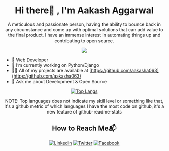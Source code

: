 <div align="center">
  
# Hi there👋 , I'm Aakash Aggarwal

A meticulous and passionate person, having the ability to bounce back in any circumstance and come up with optimal solutions that can add value to the final product. I have an immense interest in automating things up and contributing to open source.
  
![](https://komarev.com/ghpvc/?username=aakasha063&style=flat)
  
</div>

- 🔭 Web Developer
- 🌱 I’m currently working on Python/Django
- 👨‍💻 All of my projects are available at [https://github.com/aakasha063](https://github.com/aakasha063)
- 💬 Ask me about Development & Open Source

<div align="center">
  
[![Top Langs](https://github-readme-stats.vercel.app/api/top-langs/?username=aakasha063&layout=compact)](https://github.com/<aakasha063>)

NOTE: Top languages does not indicate my skill level or something like that, it's a github metric of which languages I have the most code on github, it's a new feature of github-readme-stats
  
## How to Reach Me📬

[![LinkedIn](https://img.shields.io/badge/linkedin-%231E77B5.svg?&style=for-the-badge&logo=linkedin&logoColor=white)](https://www.linkedin.com/in/aakash-aggarwal-1503731b3/)
[![Twitter](https://img.shields.io/badge/twitter-%2300acee.svg?&style=for-the-badge&logo=twitter&logoColor=white)](https://twitter.com/AakashAggr)
[![Facebook](https://img.shields.io/badge/facebook-%232E87FB.svg?&style=for-the-badge&logo=facebook&logoColor=white)](https://www.facebook.com/aakash.aggarwal.1048/)


</div>
